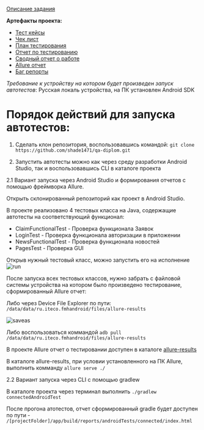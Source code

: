 [Описание задания](https://github.com/shade1471/qa-diplom/blob/master/Project%20Description.md)

**Артефакты проекта:**
 - [Тест кейсы](/docs/Cases.xlsx)
 - [Чек лист](/docs/Check.xlsx)
 - [План тестирования](/docs/Plan.md)
 - [Отчет по тестированию](/docs/Report.md)
 - [Сводный отчет о работе](/docs/Symmary.md)
 - [Allure отчет](/allure-results)
 - [Баг репорты](https://github.com/shade1471/qa-diplom/issues)

*Требование к устройству на котором будет произведен запуск автотестов*: Русская локаль устройства, на ПК установлен Android SDK

# Порядок действий для запуска автотестов:

1. Сделать клон репозитория, воспользовавшись командой: ``git clone https://github.com/shade1471/qa-diplom.git``

2. Запустить автотесты можно как через cреду разработки Android Studio, так и воспользовавшись CLI в каталоге проекта

2.1 Вариант запуска через Android Studio и формирования отчетов с помощью фреймворка Allure.

Открыть склонированный репозиторий как проект в Android Studio.

  В проекте реализовано 4 тестовых класса на Java, содержащие автотесты на соответствующий функционал:
  - ClaimFunctionalTest - Проверка функционала Заявок
  - LoginTest - Проверка функционала авторизации в приложении
  - NewsFunctionalTest - Проверка функционала новостей
  - PagesTest - Проверка GUI
  
  Открыв нужный тестовый класс, можно запустить его на исполнение
![run](https://user-images.githubusercontent.com/90593727/204017357-d9ace4f1-2ca6-4c73-87b4-9257ba464e9f.png)

После запуска всех тестовых классов, нужно забрать с файловой системы устройства на котором было произведено тестирование, сформированный Allure отчет:

Либо через Device File Explorer по пути: ``/data/data/ru.iteco.fmhandroid/files/allure-results``

![saveas](https://user-images.githubusercontent.com/90593727/204020068-af4d81b2-b45d-470c-a819-5753e4f42896.png)

Либо воспользоваться коммандой ``adb pull /data/data/ru.iteco.fmhandroid/files/allure-results``

В проекте Allure отчет о тестировании доступен в каталоге [allure-results](/allure-results)

В каталоге allure-results, при условии установленного на ПК Allure, выполнить комманду ``allure serve ./``

2.2 Вариант запуска через CLI с помощью gradlew

В каталоге проекта через терминал выполнить ``./gradlew connectedAndroidTest``

После прогона атотестов, отчет сформированный gradle будет доступен по пути - ``/[projectFolder]/app/build/reports/androidTests/connected/index.html``


